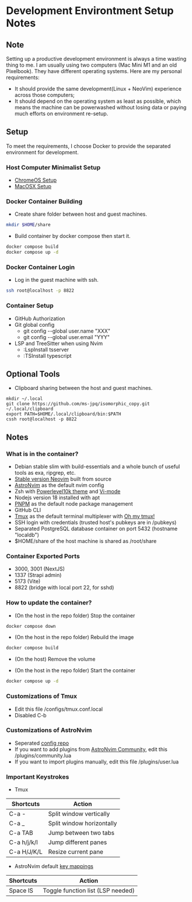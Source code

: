 # Development Environtment Setup Notes

## Note
Setting up a productive development environment is always a time wasting thing to me. I am usually using two computers (Mac Mini M1 and an old Pixelbook). They have different operating systems. 
Here are my personal requirements:
* It should provide the same development(Linux + NeoVim) experience across those computers;
* It should depend on the operating system as least as possible, which means the machine can be powerwashed without losing data or paying much efforts on environment re-setup.

## Setup
To meet the requirements, I choose Docker to provide the separated environment for development. 

### Host Computer Minimalist Setup
- [ChromeOS Setup](chromeos-setup.md)
- [MacOSX Setup](macosx-setup.md)

### Docker Container Building
- Create share folder between host and guest machines.
```bash
mkdir $HOME/share
```

- Build container by docker compose then start it.
```bash
docker compose build
docker compose up -d
```

### Docker Container Login
- Log in the guest machine with ssh.
```bash
ssh root@localhost -p 8822
```

### Container Setup
- GitHub Authorization
- Git global config
  - git config --global user.name "XXX"
  - git config --global user.email "YYY"
- LSP and TreeSitter when using Nvim
  - :LspInstall tsserver
  - :TSInstall typescript

## Optional Tools
- Clipboard sharing between the host and guest machines.
```
mkdir ~/.local
git clone https://github.com/ms-jpq/isomorphic_copy.git ~/.local/clipboard
export PATH=$HOME/.local/clipboard/bin:$PATH
cssh root@localhost -p 8822
```

## Notes
### What is in the container?
- Debian stable slim with build-essentials and a whole bunch of useful tools as exa, ripgrep, etc.
- [Stable version Neovim](https://github.com/neovim/neovim.git) built from source
- [AstroNvim](https://astronvim.com/) as the default nvim config
- Zsh with [Powerlevel10k theme](https://github.com/romkatv/powerlevel10k) and [Vi-mode](https://github.com/jeffreytse/zsh-vi-mode)
- Nodejs version 18 installed with apt
- [PNPM](https://pnpm.io/) as the default node package management
- GitHub CLI
- [Tmux](https://github.com/tmux/tmux/wiki) as the default terminal multiplexer with [Oh my tmux!](https://github.com/gpakosz/.tmux)
- SSH login with credentials (trusted host's pubkeys are in /pubkeys)
- Separated PostgreSQL database container on port 5432 (hostname "localdb")
- $HOME/share of the host machine is shared as /root/share

### Container Exported Ports
- 3000, 3001 (NextJS)
- 1337 (Strapi admin)
- 5173 (Vite)
- 8822 (bridge with local port 22, for sshd)

### How to update the container?
- (On the host in the repo folder) Stop the container
```bash
docker compose down
```

- (On the host in the repo folder) Rebuild the image
```bash
docker compose build
```

- (On the host) Remove the volume

- (On the host in the repo folder) Start the container
```bash
docker compose up -d
```

### Customizations of Tmux
- Edit this file /configs/tmux.conf.local
- Disabled C-b

### Customizations of AstroNvim
- Seperated [config repo](https://github.com/lucaswang977/astronvim-config)
- If you want to add plugins from [AstroNvim Community](https://github.com/AstroNvim/astrocommunity), edit this /plugins/community.lua
- If you want to import plugins manually, edit this file /plugins/user.lua

### Important Keystrokes
- Tmux

| Shortcuts   |           Action          |
|-------------|---------------------------|
| C-a -       | Split window vertically   |
| C-a _       | Split window horizontally |
| C-a TAB     | Jump between two tabs     |
| C-a h/j/k/l | Jump different panes      |
| C-a H/J/K/L | Resize current pane       |

- AstroNvim default [key mappings](https://astronvim.com/Basic%20Usage/mappings)

| Shortcuts  |               Action                |
|------------|-------------------------------------|
| Space lS   | Toggle function list (LSP needed)   |
